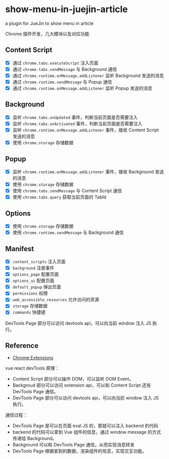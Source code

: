 # show-menu-in-juejin-article

a plugin for JueJin to show menu in article

Chrome 插件开发，几大模块以及对应功能

## Content Script

- [x] 通过 `chrome.tabs.executeScript` 注入页面
- [x] 通过 `chrome.tabs.sendMessage` 与 Background 通信
- [x] 通过 `chrome.runtime.onMessage.addListener` 监听 Background 发送的消息
- [x] 通过 `chrome.runtime.sendMessage` 与 Popup 通信
- [x] 通过 `chrome.runtime.onMessage.addListener` 监听 Popup 发送的消息

## Background

- [x] 监听 `chrome.tabs.onUpdated` 事件，判断当前页面是否需要注入
- [x] 监听 `chrome.tabs.onActivated` 事件，判断当前页面是否需要注入
- [x] 监听 `chrome.runtime.onMessage.addListener` 事件，接收 Content Script 发送的消息
- [x] 使用 `chrome.storage` 存储数据

## Popup

- [x] 监听 `chrome.runtime.onMessage.addListener` 事件，接收 Background 发送的消息
- [x] 使用 `chrome.storage` 存储数据
- [x] 使用 `chrome.tabs.sendMessage` 与 Content Script 通信
- [x] 使用 `chrome.tabs.query` 获取当前页面的 TabId

## Options

- [x] 使用 `chrome.storage` 存储数据
- [x] 使用 `chrome.runtime.sendMessage` 与 Background 通信

## Manifest

- [x] `content_scripts` 注入页面
- [x] `background` 注册事件
- [x] `options_page` 配置页面
- [x] `options_ui` 配置页面
- [x] `default_popup` 弹出页面
- [x] `permissions` 权限
- [x] `web_accessible_resources` 允许访问的资源
- [x] `storage` 存储数据
- [x] `commands` 快捷键

DevTools Page 部分可以访问 devtools api，可以向当前 window 注入 JS 执行。

## Reference

- [Chrome Extensions](https://developer.chrome.com/extensions)

vue react devTools 原理：

- Content Script 部分可以操作 DOM，可以监听 DOM Event。
- Backgroud 部分可以访问 extension api，可以和 Content Script 还有 DevTools Page 通信。
- DevTools Page 部分可以访问 devtools api，可以向当前 window 注入 JS 执行。

通信过程：

- DevTools Page 是可以在页面 eval JS 的，那就可以注入 backend 的代码
- backend 的代码可以拿到 Vue 组件的信息，通过 window message 的方式传递给 Background。
- Background 可以和 DevTools Page 通信，从而实现消息转发
- DevTools Page 根据拿到的数据，渲染组件的信息，实现交互功能。
